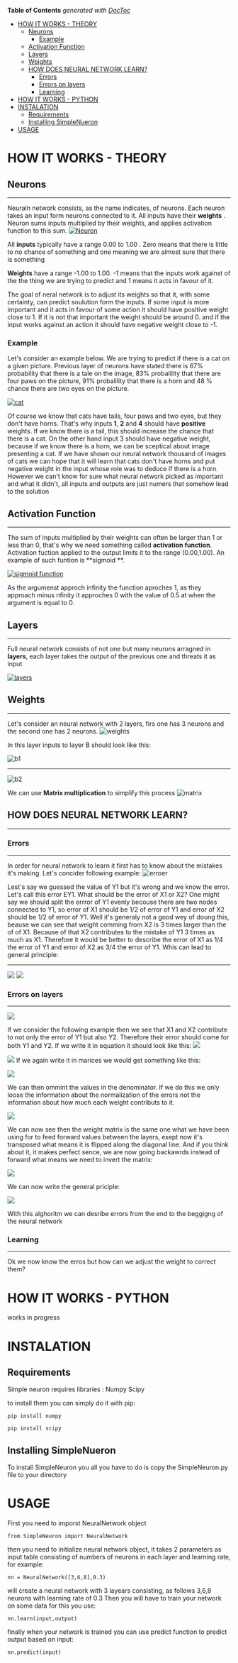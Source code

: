 <!-- START doctoc generated TOC please keep comment here to allow auto update -->
<!-- DON'T EDIT THIS SECTION, INSTEAD RE-RUN doctoc TO UPDATE -->
**Table of Contents**  *generated with [DocToc](https://github.com/thlorenz/doctoc)*

- [HOW IT WORKS - THEORY](#how-it-works---theory)
  - [Neurons](#neurons)
    - [Example](#example)
  - [Activation Function](#activation-function)
  - [Layers](#layers)
  - [Weights](#weights)
  - [HOW DOES NEURAL NETWORK LEARN?](#how-does-neural-network-learn)
    - [Errors](#errors)
    - [Errors on layers](#errors-on-layers)
    - [Learning](#learning)
- [HOW IT WORKS  - PYTHON](#how-it-works----python)
- [INSTALATION](#instalation)
  - [Requirements](#requirements)
  - [Installing SimpleNueron](#installing-simplenueron)
- [USAGE](#usage)

<!-- END doctoc generated TOC please keep comment here to allow auto update -->






# HOW IT WORKS - THEORY


## Neurons

------------


Neuraln network consists, as the name indicates, of neurons. Each neuron takes an input form neurons connected to it. All inputs have their **weights** . Neuron sums inputs multiplied by their weights, and applies activation function to this sum.
[![Neuron](https://i.imgur.com/PqtErEy.png "Neuron")](https://i.imgur.com/PqtErEy.png "Neuron")

All **inputs** typically have a range 0.00 to 1.00 . Zero means that there is little to no chance of something and one meaning we are almost sure that there is something

**Weights** have a range -1.00 to 1.00. -1 means that the inputs work against of the the thing we are trying to predict and 1 means it acts in favour of it.

The goal of neral network is to adjust its weights so that it, with some certainty, can predict soulution form the inputs. If some input is  more important and it acts in favour of some action it should have positive weight close to 1. If it is not that important the weight should be around 0. and if the input works against an action it should have negative weight close to -1.

### Example

Let's consider an example below. We are trying to predict if there is a cat on a given picture. Previous layer of neurons have stated there is 67% probability that there is a tale on the image, 83% probalility that there are four paws on the picture, 91% probalility that there is a horn and 48 % chance there are two eyes on the picture.

[![cat](https://i.imgur.com/AkMXLMg.png "cat")](https://i.imgur.com/AkMXLMg.png "cat")

Of course we know that cats have tails, four paws and two eyes, but they don't have horns. That's why inputs  **1**, **2** and **4** should have **positive** weights. If we know there is a tail, this should increase the chance that there is a cat. On the other hand input 3 should have negative weight, because if we know there is a horn, we can be sceptical about image presenting a cat. If we have shown our neural network thousand of images of cats we can hope that it will learn that cats don't have horns and put negative weight in the input whose role was to deduce if there is a horn. However we can't know for sure what neural network picked as important and what it didn't, all inputs and outputs are just numers that somehow lead to the solution

## Activation Function

------------
The sum of inputs multiplied by their weights can often be larger than 1 or less than 0, that's why we need something called **activation function**. Activation fuction applied to the output limits it to the range (0.00,1.00). An example of such funtion is **sigmoid **.

[![sigmoid function](https://i.imgur.com/FHlAJ2r.png "sigmoid function")](https://i.imgur.com/FHlAJ2r.png "sigmoid function")

As the argumenst approch infinity the function aproches 1, as they approach minus nfinity it approches 0 with the value of 0.5 at when the argument is equal to 0.

## Layers
------------

Full neural network consists of not one but many neurons arragned in **layers**, each layer takes the  output of the previous one and threats it as input 

[![layers](https://i.imgur.com/njeYOhI.png "layers")](https://i.imgur.com/njeYOhI.png "layers")


## Weights
------------
Let's consider an neural network with 2 layers, firs one has 3 neurons and the second one has 2 neurons.
![weights](https://i.imgur.com/YHD5ROU.png)

In this layer inputs to layer B should look like this:

![b1](https://i.imgur.com/v9xTCPN.png)

- - -
![b2](https://i.imgur.com/ESwR61r.png)

We can use **Matrix multiplication** to simplify this process
![matrix](https://i.imgur.com/j272ldD.png)


## HOW DOES NEURAL NETWORK LEARN?



_ _ _

### Errors
- - -
In order for neural network to learn it first has to know about the mistakes it's making. Let's concider following example:
![erroer](https://i.imgur.com/0897Cjp.png)

Lest's say we guessed the value of Y1 but it's wrong and we know the error. Let's call this error EY1. What should be the error of X1 or X2? One might say we should split the errror of Y1 evenly becouse there are two nodes connected to Y1, so error of X1 should be 1/2 of error of Y1 and error of X2 should be 1/2 of error of Y1. Well it's generaly not a good wey of doung this, beause we can see that weight comming from X2 is 3 times larger than the of of X1. Because of that X2 contributes to the mistake of Y1 3 times as much as X1. Therefore it would be better to describe the error of X1 as 1/4 the error of Y1 and error of X2 as 3/4 the error of Y1. Whis can lead to general principle: 

_ _ _

![](https://i.imgur.com/NV1ZNFR.png)
![](https://i.imgur.com/G88y0W7.png)

### Errors on layers





- - -



![](https://i.imgur.com/NfLZ1Bi.png)

If we consider the following example then we see that X1 and X2 contribute to not only the error of Y1 but also Y2. Therefore their error should come for both Y1 and Y2. If we write it in equation it should look like this:
![](https://i.imgur.com/meU10hK.png)

![](https://i.imgur.com/ktDUcdk.png)
If we again write it in marices we would get something like this:

![](https://i.imgur.com/T8alM7z.png)

We can then ommint the values in the denominator. If we do this we only loose the information about the normalization of the errors not the information about how much each weight contributs to it.

![](https://i.imgur.com/xpZOn4h.png)

We can now see then the weight matrix is the same one what we have been using for to feed forward values between the layers, exept now it's transposed what means it is flipped along the diagonal line. And if you think about it, it makes perfect sence, we are now going backawrds instead of forward what means we need to invert the matrix:

![](https://i.imgur.com/CutKCIe.png)

We can now write the general priciple: 

![](https://i.imgur.com/HX7j6p7.png)

With this alghoritm we can desribe errors from the end to the beggigng of the neural network

### Learning
- - -
Ok we now know the erros but how can we adjust the weight to correct them?



# HOW IT WORKS  - PYTHON

works in progress

# INSTALATION
## Requirements
Simple neuron requires libraries :
Numpy
Scipy

to install them you can simply do it with pip:
```
pip install numpy

```
```
pip install scipy

```
## Installing SimpleNueron
To install SimpleNeuron you all you have to do is copy the SimpleNeuron.py file to your directory



# USAGE

First you need to imporst NeuralNetwork object
```
from SimpleNeuron import NeuralNetwork
```
then you need to initialize neural network object, it takes 2 parameters as input table consisting of numbers of neurons in each layer and learning rate, for example:

```
nn = NeuralNetwork([3,6,8],0.3)
```
will create a neural network with 3 layears consisting, as follows 3,6,8 neurons with learning rate of 0.3
Then you will have to train your network on some data for this you use:
```
nn.learn(input,output)
```
finally when your network is trained you can use predict function to predict output based on input:

```
nn.predict(input)
```